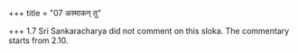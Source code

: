 +++
title = "07 अस्माकन् तु"

+++
1.7 Sri Sankaracharya did not comment on this sloka. The commentary
starts from 2.10.  
  
